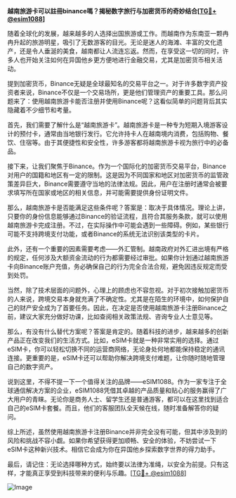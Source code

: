 **越南旅游卡可以註冊binance嗎？揭秘数字旅行与加密货币的奇妙结合[[TG💪+ @esim1088](https://t.me/s/esim1088)]**

随着全球化的发展，越来越多的人选择出国旅游或工作。而越南作为东南亚一颗冉冉升起的旅游明星，吸引了无数游客的目光。无论是迷人的海滩、丰富的文化遗产，还是令人垂涎的美食，越南都让人流连忘返。然而，在享受这一切的同时，许多人也开始关注如何在异国他乡更方便地进行金融交易，尤其是加密货币相关活动。

提到加密货币，Binance无疑是全球最知名的交易平台之一。对于许多数字资产投资者来说，Binance不仅是一个交易场所，更是他们管理资产的重要工具。那么问题来了：使用越南旅游卡能否注册并使用Binance呢？这看似简单的问题背后其实隐藏着不少细节和考量。

首先，我们需要了解什么是“越南旅游卡”。越南旅游卡是一种专为短期入境游客设计的预付卡，通常由当地银行发行。它允许持卡人在越南境内消费，包括购物、餐饮、住宿等。由于其便捷性和安全性，许多游客都将越南旅游卡视为旅行中的必备品。

接下来，让我们聚焦于Binance。作为一个国际化的加密货币交易平台，Binance对用户的国籍和地区有一定的限制。这是因为不同国家和地区对加密货币的监管政策差异巨大，Binance需要遵守当地的法律法规。因此，用户在注册时通常会被要求填写所在国家或地区的相关信息，并可能需要提供身份证明文件。

那么，越南旅游卡是否能满足这些条件呢？答案是：取决于具体情况。理论上讲，只要你的身份信息能够通过Binance的验证流程，且符合其服务条款，就可以使用越南旅游卡完成注册。不过，在实际操作中可能会遇到一些障碍。例如，某些银行可能不支持跨境支付功能，或者Binance的系统无法识别该类型的卡片。

此外，还有一个重要的因素需要考虑——外汇管制。越南政府对外汇进出境有严格的规定，任何涉及大额资金流动的行为都需要经过审批。如果你计划通过越南旅游卡向Binance账户充值，务必确保自己的行为完全合法合规，避免因违反规定而受到处罚。

当然，除了技术层面的问题外，心理上的顾虑也不容忽视。对于初次接触加密货币的人来说，跨境交易本身就充满了不确定性。尤其是在陌生的环境中，如何保护自己的财产安全成为了首要任务。因此，在决定是否使用越南旅游卡注册Binance之前，建议大家充分做好功课，比如查阅相关政策法规、咨询专业人士意见等。

那么，有没有什么替代方案呢？答案是肯定的。随着科技的进步，越来越多的创新产品正在改变我们的生活方式。比如，eSIM卡就是一种非常实用的选择。通过eSIM卡，你可以轻松切换不同的运营商网络，无论身处何地都能保持稳定的通讯连接。更重要的是，eSIM卡还可以帮助你解决跨境支付难题，让你随时随地管理自己的数字资产。

说到这里，不得不提一下一个值得关注的品牌——eSIM1088。作为一家专注于全球通信解决方案的企业，eSIM1088凭借其卓越的产品质量和贴心的服务赢得了广大用户的青睐。无论你是商务人士、留学生还是普通游客，都可以在这里找到适合自己的eSIM卡套餐。而且，他们的客服团队全天候在线，随时准备解答你的疑问。

综上所述，虽然使用越南旅游卡注册Binance并非完全没有可能，但其中涉及到的风险和挑战不容小觑。如果你希望获得更加顺畅、安全的体验，不妨尝试一下eSIM卡这种新兴技术。相信它会成为你在异国他乡探索数字世界的得力助手。

最后，请记住：无论选择哪种方式，始终要以法律为准绳，以安全为前提。只有这样，才能真正享受到科技带来的便利与乐趣。[[TG💪+ @esim1088](https://t.me/s/esim1088)] 

![Image](https://i.postimg.cc/4NQfJmqS/Snipaste-2025-05-13-00-14-12.png)
